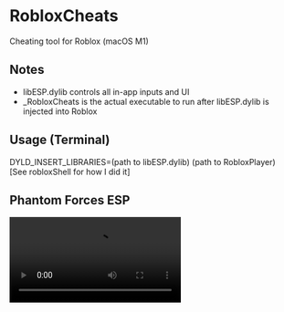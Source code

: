 # RobloxCheats
Cheating tool for Roblox (macOS M1)

## Notes
 - libESP.dylib controls all in-app inputs and UI
 - _RobloxCheats is the actual executable to run after libESP.dylib is injected into Roblox

## Usage (Terminal)
DYLD_INSERT_LIBRARIES=(path to libESP.dylib) (path to RobloxPlayer) <br>
[See robloxShell for how I did it]


## Phantom Forces ESP
![](https://github.com/notahacker8/RobloxCheatApp/blob/main/clip.mp4)
